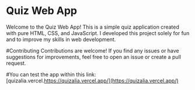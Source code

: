 # Quiz Web App
Welcome to the Quiz Web App! This is a simple quiz application created with pure HTML, CSS, and JavaScript. I developed this project solely for fun and to improve my skills in web development.

#Contributing
Contributions are welcome! If you find any issues or have suggestions for improvements, feel free to open an issue or create a pull request.

#You can test the app within this link: [quizalia.vercel.https://quizalia.vercel.app/](https://quizalia.vercel.app/)
